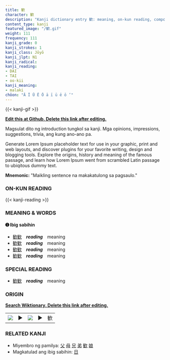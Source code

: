 ```yaml
---
title: 歓
character: 歓
description: "Kanji dictionary entry 歓: meaning, on-kun reading, compounds, origin, related kanji"
content_type: kanji
featured_image: "/歓.gif"
weight: 111
frequency: 111
kanji_grade: 0
kanji_strokes: 1
kanji_class: Jōyō
kanji_jlpt: N1
kanji_radical: 
kanji_reading: 
- DAI
- TAI
- oo-kii
kanji_meaning:
- malaki
chōon: "Ā Ī Ū Ē Ō ā ī ū ē ō ’"
---
```

[//]: # (Don't edit the line below. Kanji animated GIF code is automatically generated.)
{{< kanji-gif >}}

[//]: # (Edit below this line.)

**[Edit this at Github. Delete this link after editing.](https://github.com/tim0g/tim/tree/main/content/kanji/歓/index.md)**

Magsulat dito ng introduction tungkol sa kanji. Mga opinions, impressions, suggestions, trivia, ang kung ano-ano pa.

Generate Lorem Ipsum placeholder text for use in your graphic, print and web layouts, and discover plugins for your favorite writing, design and blogging tools. Explore the origins, history and meaning of the famous passage, and learn how Lorem Ipsum went from scrambled Latin passage to ubiqitous dummy text.
 
**Mnemonic:** "Maikling sentence na makakatulong sa pagsaulo."

### ON-KUN READING

[//]: # (Don't edit the line below. ON-KUN READING code is automatically generated.)
{{< kanji-reading >}}

### MEANING & WORDS

#### ➊ **Ibig sabihin**
  - [歓](../歓)[歓](../歓)　***reading***　meaning
  - [歓](../歓)[歓](../歓)　***reading***　meaning
  - [歓](../歓)[歓](../歓)　***reading***　meaning
  - [歓](../歓)[歓](../歓)　***reading***　meaning

### SPECIAL READING
  - [歓](../歓)[歓](../歓)　***reading***　meaning

### ORIGIN

**[Search Wiktionary. Delete this link after editing.](https://wiktionary.org/wiki/歓)**
<table class="kanji-table"><tr><td>
<img src="60px-歓-bronze.svg.png">
</td><td>▶</td><td>
<img src="60px-歓-oracle.svg.png">
</td><td>▶</td>
<td class="kanji-origin">歓</td>
</tr></table>

### RELATED KANJI
- Miyembro ng pamilya: [父](../父) [母](../母) [兄](../兄) [弟](../弟) [歓](../歓) [娘](../娘)
- Magkatulad ang ibig sabihin: [日](../日)
